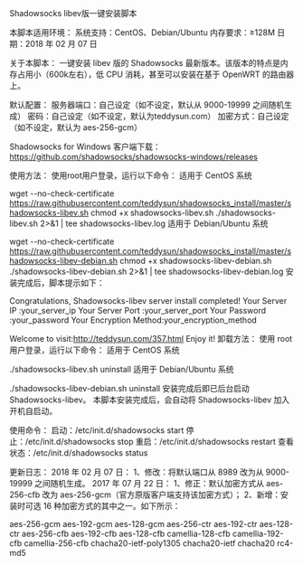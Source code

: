 Shadowsocks libev版一键安装脚本

本脚本适用环境：
系统支持：CentOS、Debian/Ubuntu
内存要求：≥128M
日期：2018 年 02 月 07 日

关于本脚本：
一键安装 libev 版的 Shadowsocks 最新版本。该版本的特点是内存占用小（600k左右），低 CPU 消耗，甚至可以安装在基于 OpenWRT 的路由器上。

默认配置：
服务器端口：自己设定（如不设定，默认从 9000-19999 之间随机生成）
密码：自己设定（如不设定，默认为teddysun.com）
加密方式：自己设定（如不设定，默认为 aes-256-gcm）

Shadowsocks for Windows 客户端下载：
https://github.com/shadowsocks/shadowsocks-windows/releases

使用方法：
使用root用户登录，运行以下命令：
适用于 CentOS 系统

wget --no-check-certificate https://raw.githubusercontent.com/teddysun/shadowsocks_install/master/shadowsocks-libev.sh
chmod +x shadowsocks-libev.sh
./shadowsocks-libev.sh 2>&1 | tee shadowsocks-libev.log
适用于 Debian/Ubuntu 系统

wget --no-check-certificate https://raw.githubusercontent.com/teddysun/shadowsocks_install/master/shadowsocks-libev-debian.sh
chmod +x shadowsocks-libev-debian.sh
./shadowsocks-libev-debian.sh 2>&1 | tee shadowsocks-libev-debian.log
安装完成后，脚本提示如下：

Congratulations, Shadowsocks-libev server install completed!
Your Server IP        :your_server_ip
Your Server Port      :your_server_port
Your Password         :your_password
Your Encryption Method:your_encryption_method

Welcome to visit:http://teddysun.com/357.html
Enjoy it!
卸载方法：
使用 root 用户登录，运行以下命令：
适用于 CentOS 系统

./shadowsocks-libev.sh uninstall
适用于 Debian/Ubuntu 系统

./shadowsocks-libev-debian.sh uninstall
安装完成后即已后台启动 Shadowsocks-libev。
本脚本安装完成后，会自动将 Shadowsocks-libev 加入开机自启动。

使用命令：
启动：/etc/init.d/shadowsocks start
停止：/etc/init.d/shadowsocks stop
重启：/etc/init.d/shadowsocks restart
查看状态：/etc/init.d/shadowsocks status

更新日志：
2018 年 02 月 07 日：
1、修改：将默认端口从 8989 改为从 9000-19999 之间随机生成。
2017 年 07 月 22 日：
1、修正：默认加密方式从 aes-256-cfb 改为 aes-256-gcm（官方原版客户端支持该加密方式）；
2、新增：安装时可选 16 种加密方式的其中之一。如下所示：

aes-256-gcm
aes-192-gcm
aes-128-gcm
aes-256-ctr
aes-192-ctr
aes-128-ctr
aes-256-cfb
aes-192-cfb
aes-128-cfb
camellia-128-cfb
camellia-192-cfb
camellia-256-cfb
chacha20-ietf-poly1305
chacha20-ietf
chacha20
rc4-md5
